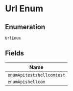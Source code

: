 
# Url Enum

## Enumeration

`UrlEnum`

## Fields

| Name |
|  --- |
| `enumApitestshellcomtest` |
| `enumApishellcom` |

